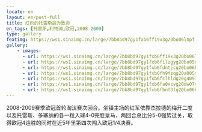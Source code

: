```yaml
---
locate: en
layout: en/post-full
title: 红色的托雷斯最为致命
en_tags: [托雷斯,利物浦,欧冠,2008-2009]
type: gallery
featimg: https://ws1.sinaimg.cn/large/7bb8bd97gy1fxb6ff19x3g20bo06lnpf.gif
gallery:
    - images:
      - url: https://ws1.sinaimg.cn/large/7bb8bd97gy1fxb6ff19x3g20bo06lnpf.gif
      - url: https://ws1.sinaimg.cn/large/7bb8bd97gy1fxb6filzgyg20bo05o4qs.gif
      - url: https://ws1.sinaimg.cn/large/7bb8bd97gy1fxb6fdntjcg20bo06kkjn.gif
      - url: https://ws1.sinaimg.cn/large/7bb8bd97gy1fxb6fh9fzqg20a005mb2b.gif
      - url: https://ws1.sinaimg.cn/large/7bb8bd97gy1fxb6fclhldg20g4093e83.gif
      - url: https://ws1.sinaimg.cn/large/7bb8bd97gy1fxb6fa0xcvg20dw07rqv7.gif
      - url: https://ws1.sinaimg.cn/large/7bb8bd97gy1fxb6fbnf3lg20bo06bb2b.gif
---
```


2008-2009赛季欧冠首轮淘汰赛次回合。坐镇主场的红军依靠杰拉德的梅开二度以及托雷斯、多塞纳的各一粒入球4-0完胜皇马，两回合总比分5-0强势过关，取得欧冠4连胜的同时在近5年里第四次闯入欧冠1/4决赛。